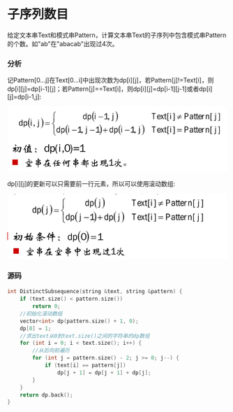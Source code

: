 # 子序列数目


给定文本串Text和模式串Pattern，计算文本串Text的子序列中包含模式串Pattern的个数。如"ab"在"abacab"出现过4次。

### 分析

记Pattern[0...j]在Text[0...i]中出现次数为dp[i][j]，若Pattern[j]!=Text[i]，则dp[i][j]=dp[i-1][j]；若Pattern[j]==Text[i]，则dp[i][j]=dp[i-1][j-1]或者dp[i][j]=dp[i-1,j]:

![](../img/67.png)

dp[i][j]的更新可以只需要前一行元素，所以可以使用滚动数组:

![](../img/68.png)

### 源码

```cpp
int DistinctSubsequence(string &text, string &pattern) {
    if (text.size() < pattern.size())
        return 0;
    //初始化滚动数组
    vector<int> dp(pattern.size() + 1, 0);
    dp[0] = 1;
    //求出text从0到text.size()之间的字符串的dp数组
    for (int i = 0; i < text.size(); i++) {
        //从后向前遍历
        for (int j = pattern.size() - 2; j >= 0; j--) {
            if (text[i] == pattern[j])
                dp[j + 1] = dp[j + 1] + dp[j];
        }
    }
    return dp.back();
}
```
